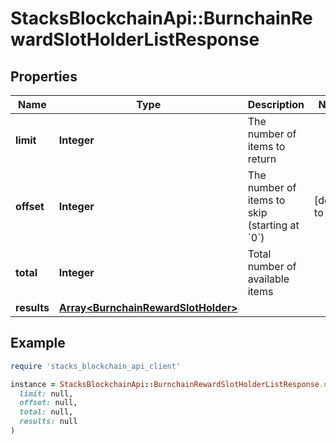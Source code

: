 # StacksBlockchainApi::BurnchainRewardSlotHolderListResponse

## Properties

| Name | Type | Description | Notes |
| ---- | ---- | ----------- | ----- |
| **limit** | **Integer** | The number of items to return |  |
| **offset** | **Integer** | The number of items to skip (starting at &#x60;0&#x60;) | [default to 0] |
| **total** | **Integer** | Total number of available items |  |
| **results** | [**Array&lt;BurnchainRewardSlotHolder&gt;**](BurnchainRewardSlotHolder.md) |  |  |

## Example

```ruby
require 'stacks_blockchain_api_client'

instance = StacksBlockchainApi::BurnchainRewardSlotHolderListResponse.new(
  limit: null,
  offset: null,
  total: null,
  results: null
)
```

